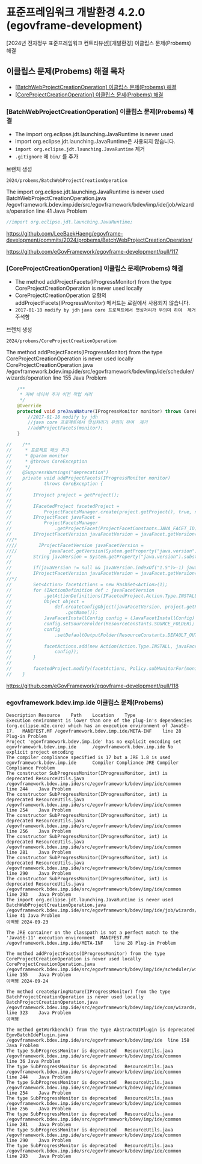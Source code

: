 # 표준프레임워크 개발환경 4.2.0 (egovframe-development)

[2024년 전자정부 표준프레임워크 컨트리뷰션][개발환경] 이클립스 문제(Probems) 해결

## 이클립스 문제(Probems) 해결 목차
- [[BatchWebProjectCreationOperation] 이클립스 문제(Probems) 해결](#objectoptimisticlockingfailureexception이클립스-문제probems-해결)
- [[CoreProjectCreationOperation] 이클립스 문제(Probems) 해결](#coreprojectcreationoperation-이클립스-문제probems-해결)

### [BatchWebProjectCreationOperation] 이클립스 문제(Probems) 해결
- The import org.eclipse.jdt.launching.JavaRuntime is never used
- import org.eclipse.jdt.launching.JavaRuntime은 사용되지 않습니다.
- `import org.eclipse.jdt.launching.JavaRuntime` 제거
- `.gitignore` 에 `bin/` 를 추가

브랜치 생성
```
2024/probems/BatchWebProjectCreationOperation
```

The import org.eclipse.jdt.launching.JavaRuntime is never used	BatchWebProjectCreationOperation.java	/egovframework.bdev.imp.ide/src/egovframework/bdev/imp/ide/job/wizards/operation	line 41	Java Problem
```java
//import org.eclipse.jdt.launching.JavaRuntime;
```

https://github.com/LeeBaekHaeng/egovframe-development/commits/2024/probems/BatchWebProjectCreationOperation/

https://github.com/eGovFramework/egovframe-development/pull/117

### [CoreProjectCreationOperation] 이클립스 문제(Probems) 해결
- The method addProjectFacets(IProgressMonitor) from the type CoreProjectCreationOperation is never used locally
- CoreProjectCreationOperation 유형의 addProjectFacets(IProgressMonitor) 메서드는 로컬에서 사용되지 않습니다.
- `2017-01-18 modify by jdh` `java core 프로젝트에서 팻싱처리가 무의미 하여  제거` 주석함

브랜치 생성
```
2024/probems/CoreProjectCreationOperation
```

The method addProjectFacets(IProgressMonitor) from the type CoreProjectCreationOperation is never used locally	CoreProjectCreationOperation.java	/egovframework.bdev.imp.ide/src/egovframework/bdev/imp/ide/scheduler/wizards/operation	line 155	Java Problem
```java
    /**
     * 자바 네이처 추가 이전 작업 처리
     */
    @Override
    protected void preJavaNature(IProgressMonitor monitor) throws CoreException {
    	//2017-01-18 modify by jdh
    	//java core 프로젝트에서 팻싱처리가 무의미 하여  제거
        //addProjectFacets(monitor);
    }

//    /**
//     * 프로젝트 패싯 추가
//     * @param monitor
//     * @throws CoreException
//     */
//    @SuppressWarnings("deprecation")
//    private void addProjectFacets(IProgressMonitor monitor)
//            throws CoreException {
//
//        IProject project = getProject();
//
//        IFacetedProject facetedProject =
//            ProjectFacetsManager.create(project.getProject(), true, null);
//        IProjectFacet javaFacet =
//            ProjectFacetsManager
//                .getProjectFacet(ProjectFacetConstants.JAVA_FACET_ID);
//        IProjectFacetVersion javaFacetVersion = javaFacet.getVersion(ProjectFacetConstants.DEFAULT_JAVA_VERSION);
///*        
////        IProjectFacetVersion javaFacetVersion =
////            javaFacet.getVersion(System.getProperty("java.version").substring(0,3));
//        String javaVersion = System.getProperty("java.version").substring(0,3);
//        
//        if(javaVersion != null && javaVersion.indexOf("1.5")>-1) javaVersion = "5.0";
//        IProjectFacetVersion javaFacetVersion = javaFacet.getVersion(javaVersion);
//*/
//        Set<Action> facetActions = new HashSet<Action>(1);
//        for (IActionDefinition def : javaFacetVersion
//            .getActionDefinitions(IFacetedProject.Action.Type.INSTALL)) {
//            Object object =
//                def.createConfigObject(javaFacetVersion, project.getProject()
//                    .getName());
//            JavaFacetInstallConfig config = (JavaFacetInstallConfig) object;
//            config.setSourceFolder(ResourceConstants.SOURCE_FOLDER);
//            config
//                .setDefaultOutputFolder(ResourceConstants.DEFAULT_OUTPUT_FOLDER);
//
//            facetActions.add(new Action(Action.Type.INSTALL, javaFacetVersion,
//                config));
//        }
//        
//        facetedProject.modify(facetActions, Policy.subMonitorFor(monitor, 1));
//    }
```

https://github.com/eGovFramework/egovframe-development/pull/118

### egovframework.bdev.imp.ide 이클립스 문제(Probems)

```
Description	Resource	Path	Location	Type
Execution environment is lower than one of the plug-in's dependencies (org.eclipse.m2e.core) which has an execution environment of JavaSE-17.	MANIFEST.MF	/egovframework.bdev.imp.ide/META-INF	line 28	Plug-in Problem
Project 'egovframework.bdev.imp.ide' has no explicit encoding set	egovframework.bdev.imp.ide		/egovframework.bdev.imp.ide	No explicit project encoding
The compiler compliance specified is 17 but a JRE 1.8 is used	egovframework.bdev.imp.ide		Compiler Compliance	JRE Compiler Compliance Problem
The constructor SubProgressMonitor(IProgressMonitor, int) is deprecated	ResourceUtils.java	/egovframework.bdev.imp.ide/src/egovframework/bdev/imp/ide/common	line 244	Java Problem
The constructor SubProgressMonitor(IProgressMonitor, int) is deprecated	ResourceUtils.java	/egovframework.bdev.imp.ide/src/egovframework/bdev/imp/ide/common	line 254	Java Problem
The constructor SubProgressMonitor(IProgressMonitor, int) is deprecated	ResourceUtils.java	/egovframework.bdev.imp.ide/src/egovframework/bdev/imp/ide/common	line 256	Java Problem
The constructor SubProgressMonitor(IProgressMonitor, int) is deprecated	ResourceUtils.java	/egovframework.bdev.imp.ide/src/egovframework/bdev/imp/ide/common	line 281	Java Problem
The constructor SubProgressMonitor(IProgressMonitor, int) is deprecated	ResourceUtils.java	/egovframework.bdev.imp.ide/src/egovframework/bdev/imp/ide/common	line 290	Java Problem
The constructor SubProgressMonitor(IProgressMonitor, int) is deprecated	ResourceUtils.java	/egovframework.bdev.imp.ide/src/egovframework/bdev/imp/ide/common	line 293	Java Problem
The import org.eclipse.jdt.launching.JavaRuntime is never used	BatchWebProjectCreationOperation.java	/egovframework.bdev.imp.ide/src/egovframework/bdev/imp/ide/job/wizards/operation	line 41	Java Problem
이백행 2024-09-23

The JRE container on the classpath is not a perfect match to the 'JavaSE-11' execution environment	MANIFEST.MF	/egovframework.bdev.imp.ide/META-INF	line 28	Plug-in Problem

The method addProjectFacets(IProgressMonitor) from the type CoreProjectCreationOperation is never used locally	CoreProjectCreationOperation.java	/egovframework.bdev.imp.ide/src/egovframework/bdev/imp/ide/scheduler/wizards/operation	line 155	Java Problem
이백행 2024-09-24

The method createSpringNature(IProgressMonitor) from the type BatchProjectCreationOperation is never used locally	BatchProjectCreationOperation.java	/egovframework.bdev.imp.ide/src/egovframework/bdev/imp/ide/com/wizards/operation	line 323	Java Problem
이백행 

The method getWorkbench() from the type AbstractUIPlugin is deprecated	EgovBatchIdePlugin.java	/egovframework.bdev.imp.ide/src/egovframework/bdev/imp/ide	line 158	Java Problem
The type SubProgressMonitor is deprecated	ResourceUtils.java	/egovframework.bdev.imp.ide/src/egovframework/bdev/imp/ide/common	line 36	Java Problem
The type SubProgressMonitor is deprecated	ResourceUtils.java	/egovframework.bdev.imp.ide/src/egovframework/bdev/imp/ide/common	line 244	Java Problem
The type SubProgressMonitor is deprecated	ResourceUtils.java	/egovframework.bdev.imp.ide/src/egovframework/bdev/imp/ide/common	line 254	Java Problem
The type SubProgressMonitor is deprecated	ResourceUtils.java	/egovframework.bdev.imp.ide/src/egovframework/bdev/imp/ide/common	line 256	Java Problem
The type SubProgressMonitor is deprecated	ResourceUtils.java	/egovframework.bdev.imp.ide/src/egovframework/bdev/imp/ide/common	line 281	Java Problem
The type SubProgressMonitor is deprecated	ResourceUtils.java	/egovframework.bdev.imp.ide/src/egovframework/bdev/imp/ide/common	line 290	Java Problem
The type SubProgressMonitor is deprecated	ResourceUtils.java	/egovframework.bdev.imp.ide/src/egovframework/bdev/imp/ide/common	line 293	Java Problem
```
